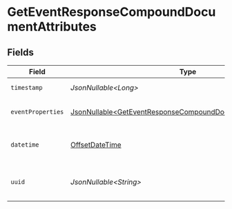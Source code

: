 # GetEventResponseCompoundDocumentAttributes


## Fields

| Field                                                                                                                                        | Type                                                                                                                                         | Required                                                                                                                                     | Description                                                                                                                                  | Example                                                                                                                                      |
| -------------------------------------------------------------------------------------------------------------------------------------------- | -------------------------------------------------------------------------------------------------------------------------------------------- | -------------------------------------------------------------------------------------------------------------------------------------------- | -------------------------------------------------------------------------------------------------------------------------------------------- | -------------------------------------------------------------------------------------------------------------------------------------------- |
| `timestamp`                                                                                                                                  | *JsonNullable\<Long>*                                                                                                                        | :heavy_minus_sign:                                                                                                                           | Event timestamp in seconds                                                                                                                   |                                                                                                                                              |
| `eventProperties`                                                                                                                            | [JsonNullable\<GetEventResponseCompoundDocumentEventProperties>](../../models/components/GetEventResponseCompoundDocumentEventProperties.md) | :heavy_minus_sign:                                                                                                                           | Event properties, can include identifiers and extra properties                                                                               |                                                                                                                                              |
| `datetime`                                                                                                                                   | [OffsetDateTime](https://docs.oracle.com/javase/8/docs/api/java/time/OffsetDateTime.html)                                                    | :heavy_minus_sign:                                                                                                                           | Event timestamp in ISO8601 format (YYYY-MM-DDTHH:MM:SS+hh:mm)                                                                                | 2022-11-08T01:23:45+00:00                                                                                                                    |
| `uuid`                                                                                                                                       | *JsonNullable\<String>*                                                                                                                      | :heavy_minus_sign:                                                                                                                           | A unique identifier for the event, this can be used as a cursor in pagination                                                                |                                                                                                                                              |